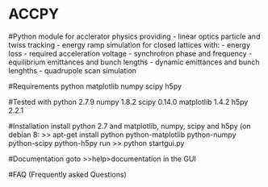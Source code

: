ACCPY
=========

#Python module for acclerator physics providing
    - linear optics particle and twiss tracking
    - energy ramp simulation for closed lattices with:
        - energy loss
        - required acceleration voltage
        - synchrotron phase and frequency
        - equilibrium emittances and bunch lengths
        - dynamic emittances and bunch lenghths
    - quadrupole scan simulation

#Requirements
    python
    matplotlib
    numpy
    scipy
    h5py

#Tested with
    python          2.7.9
    numpy           1.8.2
    scipy           0.14.0
    matplotlib      1.4.2
    h5py            2.2.1

#Installation
    install python 2.7 and matplotlib, numpy, scipy and h5py
    (on debian 8: >> apt-get install python python-matplotlib python-numpy python-scipy python-h5py
    run >> python startgui.py

#Documentation
 	goto >>help>documentation in the GUI

#FAQ (Frequently asked Questions)
